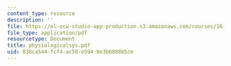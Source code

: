 ```yaml
---
content_type: resource
description: ''
file: https://ol-ocw-studio-app-production.s3.amazonaws.com/courses/16-423j-aerospace-biomedical-and-life-support-engineering-spring-2006/836ca544fcf4ac50e594be3b6808b5ce_physiologicalsys.pdf
file_type: application/pdf
resourcetype: Document
title: physiologicalsys.pdf
uid: 836ca544-fcf4-ac50-e594-be3b6808b5ce
---
```

